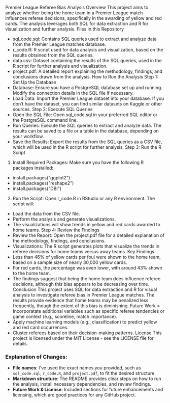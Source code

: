 Premier League Referee Bias Analysis
Overview
This project aims to analyze whether being the home team in a Premier League match influences referee decisions, specifically in the awarding of yellow and red cards. The analysis leverages both SQL for data extraction and R for visualization and further analysis.
Files in this Repository
-	sql_code.sql: Contains SQL queries used to extract and analyze data from the Premier League matches database.
-	r_code.R: R script used for data analysis and visualization, based on the results obtained from the SQL queries.
-	data.csv: Dataset containing the results of the SQL queries, used in the R script for further analysis and visualization.
-	project.pdf: A detailed report explaining the methodology, findings, and conclusions drawn from the analysis.
How to Run the Analysis
Step 1: Set Up the Database
- Database: Ensure you have a PostgreSQL database set up and running. Modify the connection details in the SQL file if necessary.
- Load Data: Import the Premier League dataset into your database. If you don’t have the dataset, you can find similar datasets on Kaggle or other sources.
Step 2: Execute SQL Queries
- Open the SQL File: Open sql_code.sql in your preferred SQL editor or the PostgreSQL command line.
- Run Queries: Execute the SQL queries to extract and analyze data. The results can be saved to a file or a table in the database, depending on your workflow.
- Save the Results: Export the results from the SQL queries as a CSV file, which will be used in the R script for further analysis.
Step 3: Run the R Script
1.	Install Required Packages: Make sure you have the following R packages installed:
- install.packages("ggplot2")
- install.packages("reshape2")
- install.packages("DBI")
2.	Run the Script: Open r_code.R in RStudio or any R environment. The script will:
-	Load the data from the CSV file.
-	Perform the analysis and generate visualizations.
-	The visualizations will show trends in yellow and red cards awarded to home teams.
Step 4: Review the Findings
- Review the Report: Open the project.pdf file for a detailed explanation of the methodology, findings, and conclusions.
- Visualizations: The R script generates plots that visualize the trends in referee decisions for home teams versus away teams.
Key Findings
-	Less than 46% of yellow cards per foul were shown to the home team, based on a sample size of nearly 30,000 yellow cards.
-	For red cards, the percentage was even lower, with around 43% shown to the home team.
-	The findings suggest that being the home team does influence referee decisions, although this bias appears to be decreasing over time.
Conclusion
This project uses SQL for data extraction and R for visual analysis to investigate referee bias in Premier League matches. The results provide evidence that home teams may be penalized less frequently, though the extent of this bias is diminishing.
Future Work
=	Incorporatate additional variables such as specific referee tendencies or game context (e.g., scoreline, match importance). 
-	Apply machine learning models (e.g., classification) to predict yellow and red card occurrences.
-	Cluster referees based on their decision-making patterns.
License
This project is licensed under the MIT License - see the LICENSE file for details.
### Explanation of Changes:
- **File names**: I've used the exact names you provided, such as `sql_code.sql`, `r_code.R`, and `project.pdf`, to fit the desired structure.
- **Markdown structure**: The README provides clear steps on how to run the analysis, install necessary dependencies, and review findings.
- **Future Work & License**: Included sections for future enhancements and licensing, which are good practices for any GitHub project.
